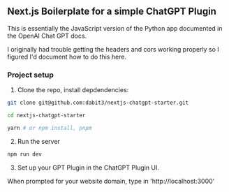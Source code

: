 ## Next.js Boilerplate for a simple ChatGPT Plugin

This is essentially the JavaScript version of the Python app documented in the OpenAI Chat GPT docs.

I originally had trouble getting the headers and cors working properly so I figured I'd document how to do this here.

### Project setup

1. Clone the repo, install depdendencies:

```sh
git clone git@github.com:dabit3/nextjs-chatgpt-starter.git

cd nextjs-chatgpt-starter

yarn # or npm install, pnpm
```

2. Run the server

```sh
npm run dev
```

3. Set up your GPT Plugin in the ChatGPT Plugin UI.

When prompted for your website domain, type in 'http://localhost:3000'

